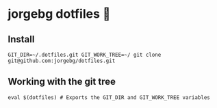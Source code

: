 # jorgebg dotfiles :rocket:

## Install

```
GIT_DIR=~/.dotfiles.git GIT_WORK_TREE=~/ git clone git@github.com:jorgebg/dotfiles.git
```

## Working with the git tree

```
eval $(dotfiles) # Exports the GIT_DIR and GIT_WORK_TREE variables
```
